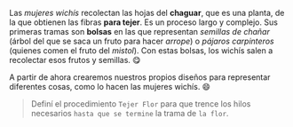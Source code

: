 <gs-attire attire-url="https://raw.githubusercontent.com/MumukiProject/mumuki-guia-gobstones-repeticion-condicional-ii-kids/master/assets/attires/config_1538410692480.json"></gs-attire>

<gs-toolbox toolbox-url="https://raw.githubusercontent.com/MumukiProject/mumuki-guia-gobstones-repeticion-condicional-kids/master/assets/toolbox.xml">
</gs-toolbox>

Las _mujeres wichís_ recolectan las hojas del **chaguar**, que es una planta, de la que obtienen las fibras **para tejer**. Es un proceso largo y complejo. Sus primeras tramas son **bolsas** en las que representan _semillas de chañar_ (árbol del que se saca un fruto para hacer _arrope_) o _pájaros carpinteros_ (quienes comen el fruto del _mistol_). Con estas bolsas, los wichís salen a recolectar esos frutos y semillas. :yum:

A partir de ahora crearemos nuestros propios diseños para representar diferentes cosas, como lo hacen las mujeres wichís. :smile:

> Definí el procedimiento `Tejer Flor` para que trence los hilos necesarios `hasta que se termine` la trama de `la flor`.

